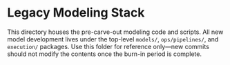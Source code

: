 # Legacy Modeling Stack

This directory houses the pre-carve-out modeling code and scripts. All new
model development lives under the top-level `models/`, `ops/pipelines/`, and
`execution/` packages. Use this folder for reference only—new commits should not
modify the contents once the burn-in period is complete.
